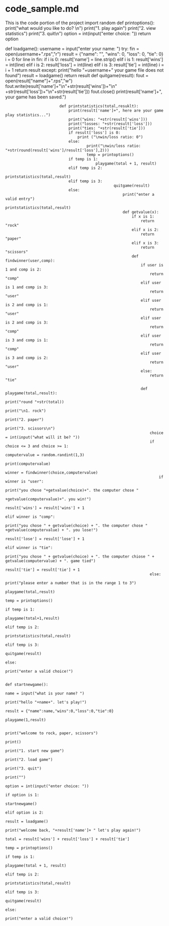 # code_sample.md
This is the code portion of the project
import random
def printoptions():
    print("what would you like to do? \n")
    print("1. play again")
    print("2. view statistics")
    print("3. quit\n")
    option = int(input("enter choice: "))
    return option

def loadgame():
    username = input("enter your name: ")
    try:
        fin = open(username+".rps","r")
        result = {"name": "", "wins": 0, "loss": 0, "tie": 0}
        i = 0
        for line in fin:
            if i is 0:
                result['name'] = line.strip()
            elif i is 1:
                    result['wins'] = int(line)
            elif i is 2:
                        result['loss'] = int(line)
            elif i is 3:
                            result['tie'] = int(line)
                            i = i + 1
                            return result
    except:
                            print("hello "+username+" your game file does not found")
                            result = loadgame()
                            return result
def quitgame(result):
                            fout = open(result["name"]+".rps","w")
                            fout.write(result['name']+"\n"+str(result['wins'])+"\n"
                                       +str(result['loss'])+"\n"+str(result['tie']))
                            fout.close()
                            print(result['name']+", your game has been saved.")

                            def printstatistics(total,resuklt):
                                print(result['name']+", here are your game play statistics...")
                                print("wins: "+str(result['wins']))
                                print("losses: "+str(result['loss']))
                                print("ties: "+str(result['tie']))
                                if result['loss'] is 0:
                                    print ("\nwin/loss ratio: 0")
                                else:
                                        print("\nwin/loss ratio: "+str(round(result['wins']/result['loss'],2)))
                                        temp = printoptions()
                                if temp is 1:
                                            playgame(total + 1, result)
                                elif temp is 2:
                                                printstatistics(total,result)
                                elif temp is 3:
                                                    quitgame(result)
                                else:
                                                        print("enter a valid entry")
                                                        printstatistics(total,result)
                                                        def getvalue(x):
                                                            if x is 1:
                                                                return "rock"
                                                            elif x is 2:
                                                                return "paper"
                                                            elif x is 3:
                                                                return "scissors"
                                                            def findwinner(user,comp):
                                                                if user is 1 and comp is 2:
                                                                    return "comp"
                                                                elif user is 1 and comp is 3:
                                                                    return "user"
                                                                elif user is 2 and comp is 1:
                                                                    return "user"
                                                                elif user is 2 and comp is 3:
                                                                    return "comp"
                                                                elif user is 3 and comp is 1:
                                                                    return "comp"
                                                                elif user is 3 and comp is 2:
                                                                    return "user"
                                                                else:
                                                                    return "tie"

                                                                def playgame(total,result):
                                                                    print("round "+str(total))
                                                                    print("\n1. rock")
                                                                    print("2. paper")
                                                                    print("3. scissors\n")
                                                                    choice = int(input("what will it be? "))
                                                                    if choice <= 3 and choice >= 1:
                                                                        computervalue = random.randint(1,3)
                                                                        print(computervalue)
                                                                        winner = findwinner(choice,computervalue)
                                                                        if winner is "user":
                                                                            print("you chose "+getvalue(choice)+". the computer chose "
                                                                                  +getvalue(computervalue)+". you win!")
                                                                            result['wins'] = result['wins'] + 1
                                                                        elif winner is "comp":
                                                                                print("you chose " + getvalue(choice) + ". the computer chose " +getvalue(computervalue) + ". you lose!")
                                                                                result['lose'] = result['lose'] + 1
                                                                        elif winner is "tie":
                                                                                    print("you chose " + getvalue(choice) + ". the computer chiose " + getvalue(computervalue) + ". game tied")
                                                                                    result['tie'] = result['tie'] + 1
                                                                    else:
                                                                                        print("please enter a number that is in the range 1 to 3")
                                                                                        playgame(total,result)
                                                                                        temp = printoptions()
                                                                                        if temp is 1:
                                                                                            playgame(total+1,result)
                                                                                        elif temp is 2:
                                                                                                printstatistics(total,result)
                                                                                        elif temp is 3:
                                                                                                    quitgame(result)
                                                                                        else:
                                                                                                        print("enter a valid choice!")

                                                                                                        def startnewgame():
                                                                                                            name = input("what is your name? ")
                                                                                                            print("hello "+name+". let's play!")
                                                                                                            result = {"name":name,"wins":0,"loss":0,"tie":0}
                                                                                                            playgame(1,result)

                                                                                                            print("welcome to rock, paper, scissors")
                                                                                                            print()
                                                                                                            print("1. start new game")
                                                                                                            print("2. load game")
                                                                                                            print("3. quit")
                                                                                                            print("")
                                                                                                            option = int(input("enter choice: "))
                                                                                                            if option is 1:
                                                                                                                startnewgame()
                                                                                                            elif option is 2:
                                                                                                                    result = loadgame()
                                                                                                                    print("welcome back, "+result['name']+ " let's play again!")
                                                                                                                    total = result['wins'] + result['loss'] + result['tie']
                                                                                                                    temp = printoptions()
                                                                                                                    if temp is 1:
                                                                                                                        playgame(total + 1, result)
                                                                                                                    elif temp is 2:
                                                                                                                            printstatistics(total,result)
                                                                                                                    elif temp is 3:
                                                                                                                                quitgame(result)
                                                                                                                    else:
                                                                                                                                    print("enter a valid choice!")
